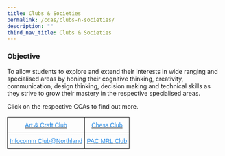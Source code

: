 ```yaml
---
title: Clubs & Societies
permalink: /ccas/clubs-n-societies/
description: ""
third_nav_title: Clubs & Societies
---
```

### Objective

To allow students to explore and extend their interests in wide ranging and specialised areas by honing their cognitive thinking, creativity, communication, design thinking, decision making and technical skills as they strive to grow their mastery in the respective specialised areas.

  

Click on the respective CCAs to find out more.

<style type="text/css">
.tg  {border-collapse:collapse;border-spacing:0;}
.tg td{border-color:black;border-style:solid;border-width:1px;font-family:Arial, sans-serif;font-size:14px;
  overflow:hidden;padding:10px 5px;word-break:normal;}
.tg th{border-color:black;border-style:solid;border-width:1px;font-family:Arial, sans-serif;font-size:14px;
  font-weight:normal;overflow:hidden;padding:10px 5px;word-break:normal;}
.tg .tg-gdxe{color:#2289E7;text-align:center;vertical-align:top}
</style>
<table class="tg">
<thead>
  <tr>
    <th class="tg-gdxe"><a href="/ccas/clubs-n-societies/art-n-craft-club"><span style="text-decoration:none;color:#2289E7">Art &amp; Craft Club</span></a></th>
    <th class="tg-gdxe"><a href="/ccas/clubs-n-societies/chess-club"><span style="text-decoration:none;color:#2289E7">Chess Club</span></a></th>
  </tr>
</thead>
<tbody>
  <tr>
    <td class="tg-gdxe"><a href="/ccas/clubs-n-societies/infocomm-club-at-northland"><span style="text-decoration:none;color:#2289E7">Infocomm Club@Northland</span></a></td>
    <td class="tg-gdxe"><a href="/ccas/clubs-n-societies/pac-mrl-club"><span style="text-decoration:none;color:#2289E7">PAC MRL Club</span></a></td>
  </tr>
</tbody>
</table>